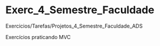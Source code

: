 # Exerc_4_Semestre_Faculdade
Exercicios/Tarefas/Projetos_4_Semestre_Faculdade_ADS

Exercícios praticando MVC
